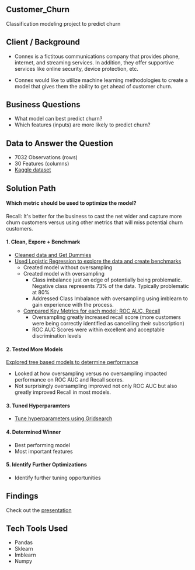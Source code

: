 ## Customer_Churn
Classification modeling project to predict churn

## Client / Background
- Connex is a fictitous communications company that provides phone, internet, and streaming services. In addition, they offer supportive services like online security, device protection, etc. 

- Connex would like to utilize machine learning methodologies to create a model that gives them the ability to get ahead of customer churn.

## Business Questions
- What model can best predict churn?
- Which features (inputs) are more likely to predict churn?

## Data to Answer the Question
- 7032 Observations (rows)
- 30 Features (columns)
- [Kaggle dataset](https://www.kaggle.com/datasets/blastchar/telco-customer-churn) 

## Solution Path
#### Which metric should be used to optimize the model?
Recall: It's better for the business to cast the net wider and capture more churn customers versus using other metrics that will miss potential churn customers.

#### 1. Clean, Expore + Benchmark
- [Cleaned data and Get Dummies](https://github.com/Jenni-Hawk/Customer_Churn/blob/main/01_Clean_GetDummies.ipynb)
- [Used Logistic Regression to explore the data and create benchmarks](https://github.com/Jenni-Hawk/Customer_Churn/blob/main/03_Logistic_Reg_Explore.ipynb)
    - Created model without oversampling
    - Created model with oversampling
        -  Class imbalance just on edge of potentially being problematic. Negative class represents 73% of the data. Typically problematic at 80%
        - Addressed Class Imbalance with oversampling using imblearn to gain experience with the process.
    - [Compared Key Metrics for each model: ROC AUC, Recall](https://github.com/Jenni-Hawk/Customer_Churn/blob/main/LogisticReg_Oversamp_vs_NoOversamp.pdf)
        - Oversampling greatly increased recall score (more customers were being correctly identified as cancelling their subscription)
      -   ROC AUC Scores were within excellent and acceptable discrimination levels

#### 2. Tested More Models
[Explored tree based models to determine performance](https://github.com/Jenni-Hawk/Customer_Churn/blob/main/04_Tree_vs_Forest_vs_XGBoost.ipynb)
- Looked at how oversampling versus no oversampling impacted performance on ROC AUC and Recall scores. 
- Not surprisingly oversampling improved not only ROC AUC but also greatly improved Recall in most models.
#### 3. Tuned Hyperparamters
- [Tune hyperparameters using Gridsearch](https://github.com/Jenni-Hawk/Customer_Churn/blob/main/05_Tuning_GridSearch.ipynb)

#### 4. Determined Winner
- Best performing model
- Most important features

#### 5. Identify Further Optimizations
- Identify further tuning opportunities

## Findings
Check out the [presentation](https://github.com/Jenni-Hawk/Customer_Churn/blob/main/CustomerChurn_Presentation.pdf)

## Tech Tools Used
- Pandas
- Sklearn
- Imblearn
- Numpy
